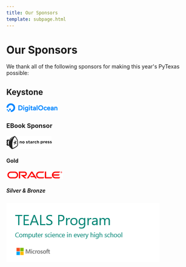 ```yaml
---
title: Our Sponsors
template: subpage.html
---
```


# Our Sponsors
We thank all of the following sponsors for making this year's PyTexas possible:

<div class="container">

  <h2>Keystone</h2>
  <div class="row mb-4">
    <div class="col-4 text-center">
      <img src="/assets/img/old-sponsors/DO_Logo_Horizontal_Blue.png">
    </div>
  </div>
<!--  <h3>Diamond</h3>
  <div class="row mb-4">
    <div class="col-4 text-center">
      <img src="/assets/img/old-sponsors/DO_Logo_Horizontal_Blue.png">
    </div>
    <div class="col-4 text-center">
      <img src="/assets/img/old-sponsors/2000px-Oracle_logo.svg.png">
    </div>
    <div class="col-4 text-center">
      <img src="/assets/img/old-sponsors/tealslogo.png">
    </div>
  </div> 
  <h3>T-Shirt Sponsor</h3>
  <div class="row mb-4">
    <div class="col-4 text-center">
      <img src="/assets/img/old-sponsors/DO_Logo_Horizontal_Blue.png">
    </div>
    <div class="col-4 text-center">
      <img src="/assets/img/old-sponsors/2000px-Oracle_logo.svg.png">
    </div>
    <div class="col-4 text-center">
      <img src="/assets/img/old-sponsors/tealslogo.png">
    </div>
  </div> -->
  <h3>EBook Sponsor</h3>
  <div class="row mb-4">
    <div class="col-4 text-center">
      <img src="/assets/img/old-sponsors/bighorizontal_transparent2.png">
    </div>
  </div>

  <h4>Gold</h4>
  <div class="row mb-4">
    <div class="col-4 text-center">
      <img src="/assets/img/old-sponsors/2000px-Oracle_logo.svg.png">
    </div>
  </div>
  <h5>Silver & Bronze</h5>
  <div class="row mb-4">
    <div class="col-4 text-center">
      <img src="/assets/img/old-sponsors/tealslogo.png">
    </div>
  </div>
</div>

